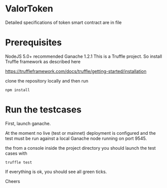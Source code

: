 # ValorToken

Detailed specifications of token smart contract are in file




# Prerequisites

NodeJS 5.0+ recommended
Ganache 1.2.1
This is a Truffle project. So install Truffle framework as described here 

https://truffleframework.com/docs/truffle/getting-started/installation

clone the repository locally and then run
```
npm install
```

# Run the testcases

First, launch ganache.

At the moment no live (test or mainnet) deployment is configured and the test must be run against a local Ganache node running on port 9545.

the from a console inside the project directory you should launch the test cases with

```
truffle test
```

If everything is ok, you should see all green ticks.

Cheers
